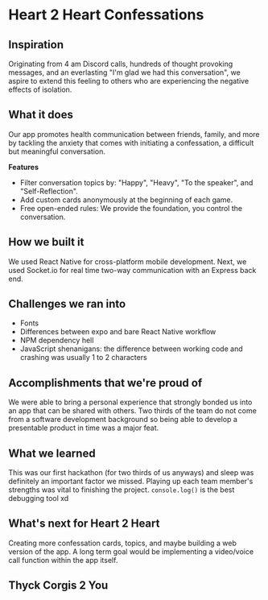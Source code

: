 # Heart 2 Heart Confessations

## Inspiration
Originating from 4 am Discord calls, hundreds of thought provoking messages, and an everlasting "I'm glad we had this conversation", we aspire to extend this feeling to others who are experiencing the negative effects of isolation.

## What it does
Our app promotes health communication between friends, family, and more by tackling the anxiety that comes with initiating a confessation, a difficult but meaningful conversation.

**Features**
- Filter conversation topics by: "Happy", "Heavy", "To the speaker", and "Self-Reflection".
- Add custom cards anonymously at the beginning of each game.
- Free open-ended rules: We provide the foundation, you control the conversation.

## How we built it
We used React Native for cross-platform mobile development. Next, we used Socket.io for real time two-way communication with an Express back end.

## Challenges we ran into
- Fonts
- Differences between expo and bare React Native workflow
- NPM dependency hell
- JavaScript shenanigans: the difference between working code and crashing was usually 1 to 2 characters

## Accomplishments that we're proud of
We were able to bring a personal experience that strongly bonded us into an app that can be shared with others. Two thirds of the team do not come from a software development background so being able to develop a presentable product in time was a major feat.

## What we learned
This was our first hackathon (for two thirds of us anyways) and sleep was definitely an important factor we missed. Playing up each team member's strengths was vital to finishing the project. ```console.log()``` is the best debugging tool xd

## What's next for Heart 2 Heart
Creating more confessation cards, topics, and maybe building a web version of the app. A long term goal would be implementing a video/voice call function within the app itself.

## Thyck Corgis 2 You
